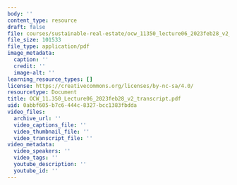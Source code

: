 ```yaml
---
body: ''
content_type: resource
draft: false
file: courses/sustainable-real-estate/ocw_11350_lecture06_2023feb28_v2_transcript.pdf
file_size: 101533
file_type: application/pdf
image_metadata:
  caption: ''
  credit: ''
  image-alt: ''
learning_resource_types: []
license: https://creativecommons.org/licenses/by-nc-sa/4.0/
resourcetype: Document
title: OCW_11.350_Lecture06_2023feb28_v2_transcript.pdf
uid: 0abbf605-b7c6-444c-8327-bcc1383fbdda
video_files:
  archive_url: ''
  video_captions_file: ''
  video_thumbnail_file: ''
  video_transcript_file: ''
video_metadata:
  video_speakers: ''
  video_tags: ''
  youtube_description: ''
  youtube_id: ''
---
```

